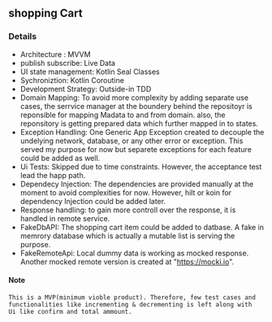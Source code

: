 ## shopping Cart
### Details
 - Architecture : MVVM
 - publish subscribe: Live Data
 - UI state management: Kotlin Seal Classes
 - Sychroniztion: Kotlin Coroutine
 - Development Strategy: Outside-in TDD
 - Domain Mapping: To avoid more complexity by adding separate use cases, the serrvice manager at the boundery behind the repositoyr is reponsible for mapping Madata to and from domain.
      also, the reponsitory is getting prepared data which further mapped in to states. 
 - Exception Handling: One Generic App Exception created to decouple the undelying network, database, or any other error or exception. This served my purpose 
    for now but separete exceptions for each feature could be added as well.
 -  Ui Tests: Skipped due to time constraints. However, the acceptance test lead the happ path.
 - Dependecy Injection: The dependencies are provided manually at the moment to avoid complexities for now. However, hilt or koin for dependency Injection could be added later.
 - Response handling: to gain more controll over the response, it is handled in remote service.
 - FakeDbAPI: The shopping cart item could be added to datbase. A fake in memrory database which is actually a mutable list is serving the purpose.
 - FakeRemoteApi: Local dummy data is working as mocked response. Another mocked remote version is created at "https://mocki.io". 
 
#### Note
    This is a MVP(minimum vioble product). Therefore, few test cases and functionalities like incrementing & decrementing is left along with 
    Ui like confirm and total ammount.

    

